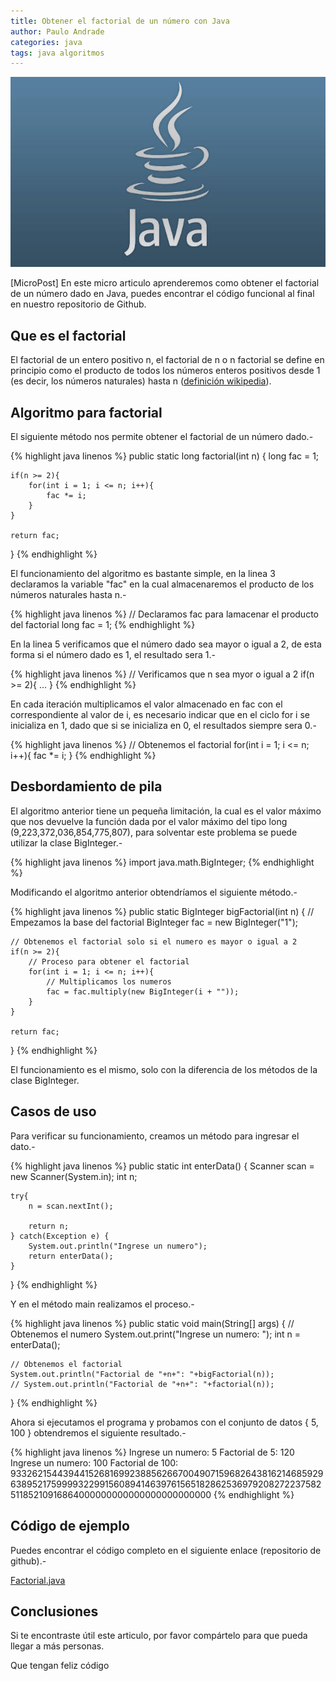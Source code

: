 ```yaml
---
title: Obtener el factorial de un número con Java
author: Paulo Andrade
categories: java
tags: java algoritmos
---
```


![Numeros primos en java](/img/java.jpg)

[MicroPost] En este micro articulo aprenderemos como obtener el factorial de un número dado en Java, puedes encontrar el código funcional al final en nuestro repositorio de Github.

## Que es el factorial

El factorial de un entero positivo n, el factorial de n o n factorial se define en principio como el producto de todos los números enteros positivos desde 1 (es decir, los números naturales) hasta n ([definición wikipedia](https://es.wikipedia.org/wiki/Factorial)).

## Algoritmo para factorial

El siguiente método nos permite obtener el factorial de un número dado.-

<ins class="adsbygoogle"
     style="display:block; text-align:center;"
     data-ad-layout="in-article"
     data-ad-format="fluid"
     data-ad-client="ca-pub-0593566584451788"
     data-ad-slot="1426664336"></ins>
<script>
     (adsbygoogle = window.adsbygoogle || []).push({});
</script>

{% highlight java linenos %}
public static long factorial(int n)
{
    long fac = 1;

    if(n >= 2){
        for(int i = 1; i <= n; i++){
            fac *= i;
        }
    }

    return fac;
}
{% endhighlight %}

El funcionamiento del algoritmo es bastante simple, en la linea 3 declaramos la variable "fac" en la cual almacenaremos el producto de los números naturales hasta n.-

{% highlight java linenos %}
// Declaramos fac para lamacenar el producto del factorial
long fac = 1;
{% endhighlight %}

En la linea 5 verificamos que el número dado sea mayor o igual a 2, de esta forma si el número dado es 1, el resultado sera 1.-

{% highlight java linenos %}
// Verificamos que n sea myor o igual a 2
if(n >= 2){
    ...
}
{% endhighlight %}

En cada iteración multiplicamos el valor almacenado en fac con el correspondiente al valor de i, es necesario indicar que en el ciclo for i se inicializa en 1, dado que si se inicializa en 0, el resultados siempre sera 0.-

{% highlight java linenos %}
// Obtenemos el factorial
for(int i = 1; i <= n; i++){
    fac *= i;
}
{% endhighlight %}

## Desbordamiento de pila

El algoritmo anterior tiene un pequeña limitación, la cual es el valor máximo que nos devuelve la función dada por el valor máximo del tipo long (9,223,372,036,854,775,807), para solventar este problema se puede utilizar la clase BigInteger.-

{% highlight java linenos %}
import java.math.BigInteger;
{% endhighlight %}

Modificando el algoritmo anterior obtendríamos el siguiente método.-

{% highlight java linenos %}
public static BigInteger bigFactorial(int n)
{
    // Empezamos la base del factorial
    BigInteger fac = new BigInteger("1");

    // Obtenemos el factorial solo si el numero es mayor o igual a 2
    if(n >= 2){
        // Proceso para obtener el factorial
        for(int i = 1; i <= n; i++){
            // Multiplicamos los numeros
            fac = fac.multiply(new BigInteger(i + ""));
        }
    }

    return fac;
}
{% endhighlight %}

El funcionamiento es el mismo, solo con la diferencia de los métodos de la clase BigInteger.

## Casos de uso

Para verificar su funcionamiento, creamos un método para ingresar el dato.-

{% highlight java linenos %}
public static int enterData()
{
    Scanner scan = new Scanner(System.in);
    int n;

    try{
        n = scan.nextInt();

        return n;
    } catch(Exception e) {
        System.out.println("Ingrese un numero");
        return enterData();
    }
}
{% endhighlight %}

Y en el método main realizamos el proceso.-

{% highlight java linenos %}
public static void main(String[] args)
{
    // Obtenemos el numero
    System.out.print("Ingrese un numero: ");
    int n = enterData();

    // Obtenemos el factorial
    System.out.println("Factorial de "+n+": "+bigFactorial(n));
    // System.out.println("Factorial de "+n+": "+factorial(n));
}
{% endhighlight %}

Ahora si ejecutamos el programa y probamos con el conjunto de datos { 5, 100 } obtendremos el siguiente resultado.-

{% highlight java linenos %}
Ingrese un numero: 5
Factorial de 5: 120
Ingrese un numero: 100
Factorial de 100: 93326215443944152681699238856266700490715968264381621468592963895217599993229915608941463976156518286253697920827223758251185210916864000000000000000000000000
{% endhighlight %}

## Código de ejemplo

Puedes encontrar el código completo en el siguiente enlace (repositorio de github).-

[Factorial.java](https://github.com/Codeandomx/algoritmos-java/blob/master/Factorial.java)

## Conclusiones

Si te encontraste útil este articulo, por favor compártelo para que pueda llegar a más personas.

Que tengan feliz código